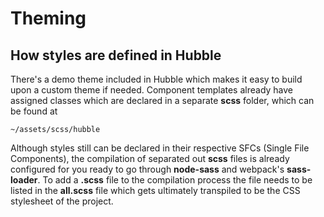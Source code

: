 # Theming

## How styles are defined in Hubble
There's a demo theme included in Hubble which makes it easy to build upon a custom theme if needed.
Component templates already have assigned classes which are declared in a separate __scss__ folder, 
which can be found at 
```
~/assets/scss/hubble
```


Although styles still can be declared in their respective SFCs (Single File Components),
the compilation of separated out __scss__ files is already configured for you ready to go through __node-sass__ and webpack's __sass-loader__.
To add a __.scss__ file to the compilation process the file needs to be listed in the __all.scss__ file which gets ultimately 
transpiled to be the CSS stylesheet of the project.

